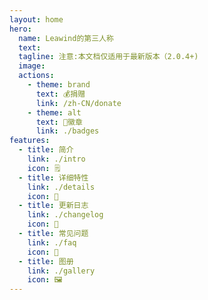 ```yaml
---
layout: home
hero:
  name: Leawind的第三人称
  text: 
  tagline: 注意:本文档仅适用于最新版本（2.0.4+)
  image: 
  actions:
    - theme: brand
      text: 💰捐赠
      link: /zh-CN/donate
    - theme: alt
      text: 🏅徽章
      link: ./badges
features:
  - title: 简介
    link: ./intro
    icon: 🗒
  - title: 详细特性
    link: ./details
    icon: 📖
  - title: 更新日志
    link: ./changelog
    icon: 📝
  - title: 常见问题
    link: ./faq
    icon: 💬
  - title: 图册
    link: ./gallery
    icon: 🖼
---
```

